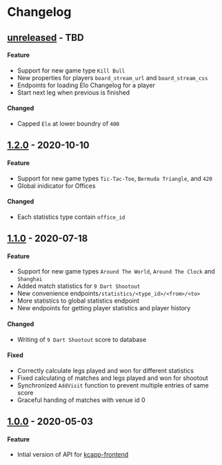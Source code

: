 # Changelog

## [unreleased] - TBD
#### Feature
- Support for new game type `Kill Bull`
- New properties for players `board_stream_url` and `board_stream_css`
- Endpoints for loading Elo Changelog for a player
- Start next leg when previous is finished

#### Changed
- Capped `Elo` at lower boundry of `400`

## [1.2.0] - 2020-10-10
#### Feature
- Support for new game types `Tic-Tac-Toe`, `Bermuda Triangle`, and `420`
- Global inidicator for Offices

#### Changed
- Each statistics type contain `office_id`

## [1.1.0] - 2020-07-18
#### Feature
- Support for new game types `Around The World`, `Around The Clock` and `Shanghai`
- Added match statistics for `9 Dart Shootout`
- New convenience endpoints`/statistics/<type_id>/<from>/<to>`
- More statistics to global statistics endpoint
- New endpoints for getting player statistics and player history

#### Changed
- Writing of `9 Dart Shootout` score to database

#### Fixed
- Correctly calculate legs played and won for different statistics
- Fixed calculating of matches and legs played and won for shootout
- Synchronized `AddVisit` function to prevent multiple entries of same score
- Graceful handing of matches with venue id 0

## [1.0.0] - 2020-05-03
#### Feature
- Intial version of API for [kcapp-frontend](https://github.com/kcapp/frontend)

[unreleased]: https://github.com/kcapp/api/compare/v1.2.0...develop
[1.2.0]: https://github.com/kcapp/api/compare/v1.1.0...v1.2.0
[1.1.0]: https://github.com/kcapp/api/compare/v1.0.0...v1.1.0
[1.0.0]: https://github.com/kcapp/api/releases/tag/v1.0.0
